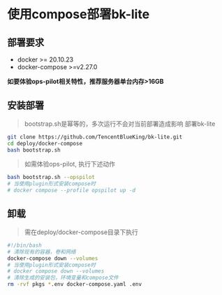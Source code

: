 # 使用compose部署bk-lite

## 部署要求

* docker >= 20.10.23
* docker-compose >=v2.27.0 

**如要体验ops-pilot相关特性，推荐服务器单台内存>16GB**

## 安装部署

> bootstrap.sh是幂等的，多次运行不会对当前部署造成影响
> 部署bk-lite
```bash
git clone https://github.com/TencentBlueKing/bk-lite.git
cd deploy/docker-compose
bash bootstrap.sh
```

> 如需体验ops-pilot, 执行下述动作
```bash
bash bootstrap.sh --opspilot
# 当使用plugin形式安装compose时
# docker compose --profile opspilot up -d
```

## 卸载
> 需在deploy/docker-compose目录下执行

```bash
#!/bin/bash
# 清除现有的容器，卷和网络
docker-compose down --volumes
# 当使用plugin形式安装compose时
# docker compose down --volumes
# 清除生成的安装包，环境变量和compose文件
rm -rvf pkgs *.env docker-compose.yaml .env
```

